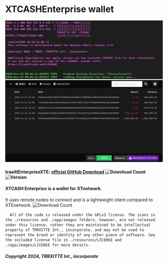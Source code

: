 # XTCASHEnterprise wallet
<img src="https://github.com/TRRXITTE/XTCASHEnterprise/blob/main/docs/currency.png">

<img src="https://github.com/TRRXITTE/XTCASHEnterprise/blob/main/docs/XTCASHinterface.png">

#### traaittEnterpriseXTE: [official GitHub Download](https://GitHub.com/trrxitte/traaittEnterpriseXTE/releases) ![Download Count](https://img.shields.io/github/downloads/TRRXITTE/XTCASHEnterprise/total.svg) ![Version](https://img.shields.io/github/v/release/TRRXITTE/XTCASHEnterprise)


#### XTCASH Enterprise is a wallet for XTnetwork.

 It uses remote nodes to connect and is a lightweight client compared to XTEnetwork.
![Download Count](https://img.shields.io/github/downloads/TRRXITTE/XTCASHEnterprise/total.svg)

```
  All of the code is released under the GPLv3 license. The icons in the ./resources and ./app/images folders, however, are not released under this license, rather they are maintained to be intellectual property of TRRXITTE Int., incorporate, and may not be used to represent the brand or identity of any other piece of software. See the included license file in ./resources/LICENSE and ./app/images/LICENSE for more details.
```
##### Copyright 2024, TRRXITTE Int., incorporate
